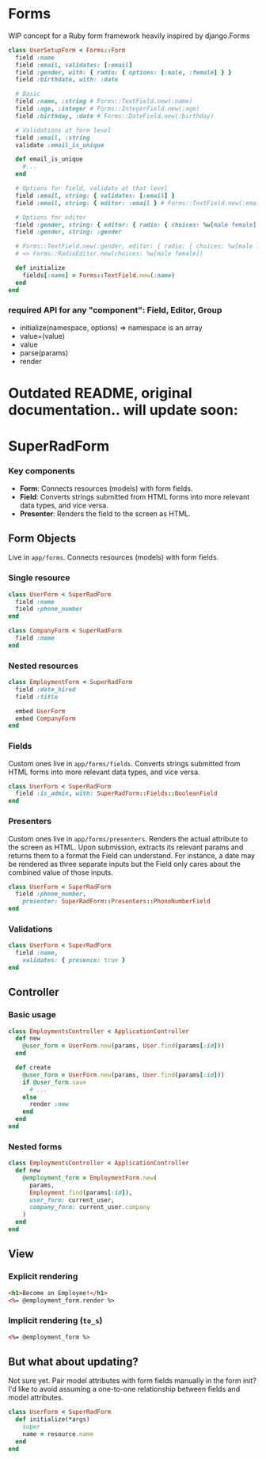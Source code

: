 # Forms

WIP concept for a Ruby form framework heavily inspired by django.Forms

```ruby
class UserSetupForm < Forms::Form
  field :name
  field :email, validates: [:email]
  field :gender, with: { radio: { options: [:male, :female] } }
  field :birthdate, with: :date

  # Basic
  field :name, :string # Forms::TextField.new(:name)
  field :age, :integer # Forms::IntegerField.new(:age)
  field :birthday, :date # Forms::DateField.new(:birthday)

  # Validations at form level
  field :email, :string
  validate :email_is_unique

  def email_is_unique
    #...
  end

  # Options for field, validate at that level
  field :email, string: { validates: [:email] }
  field :email, string: { editor: :email } # Forms::TextField.new(:email, editor: :email)

  # Options for editor
  field :gender, string: { editor: { radio: { choices: %w[male female] } } }
  field :gender, string: :gender

  # Forms::TextField.new(:gender, editor: { radio: { choices: %w[male female] } })
  # => Forms::RadioEditor.new(choices: %w[male female])

  def initialize
    fields[:name] = Forms::TextField.new(:name)
  end
end
```


### required API for any "component": Field, Editor, Group

* initialize(namespace, options) => namespace is an array
* value=(value)
* value
* parse(params)
* render


# Outdated README, original documentation.. will update soon:

# SuperRadForm

### Key components

* __Form__: Connects resources (models) with form fields.
* __Field__: Converts strings submitted from HTML forms into more
  relevant data types, and vice versa.
* __Presenter__: Renders the field to the screen as HTML.

## Form Objects

Live in `app/forms`. Connects resources (models) with form fields.

### Single resource

```ruby
class UserForm < SuperRadForm
  field :name
  field :phone_number
end

class CompanyForm < SuperRadForm
  field :name
end
```

### Nested resources

```ruby
class EmploymentForm < SuperRadForm
  field :date_hired
  field :title

  embed UserForm
  embed CompanyForm
end
```

### Fields

Custom ones live in `app/forms/fields`.
Converts strings submitted from HTML forms into more relevant data
types, and vice versa.

```ruby
class UserForm < SuperRadForm
  field :is_admin, with: SuperRadForm::Fields::BooleanField
end
```

### Presenters

Custom ones live in `app/forms/presenters`.
Renders the actual attribute to the screen as HTML. Upon submission,
extracts its relevant params and returns them to a format the Field
can understand. For instance, a date may be rendered as three separate
inputs but the Field only cares about the combined value of those inputs.

```ruby
class UserForm < SuperRadForm
  field :phone_number,
    presenter: SuperRadForm::Presenters::PhoneNumberField
end
```

### Validations

```ruby
class UserForm < SuperRadForm
  field :name,
    validates: { presence: true }
end
```

## Controller

### Basic usage

```ruby
class EmploymentsController < ApplicationController
  def new
    @user_form = UserForm.new(params, User.find(params[:id]))
  end

  def create
    @user_form = UserForm.new(params, User.find(params[:id]))
    if @user_form.save
      # ...
    else
      render :new
    end
  end
end
```

### Nested forms

```ruby
class EmploymentsController < ApplicationController
  def new
    @employment_form = EmploymentForm.new(
      params,
      Employment.find(params[:id]),
      user_form: current_user,
      company_form: current_user.company
    )
  end
end
```

## View

### Explicit rendering

```html
<h1>Become an Employee!</h1>
<%= @employment_form.render %>
```

### Implicit rendering (`to_s`)

```html
<%= @employment_form %>
```

## But what about updating?

Not sure yet. Pair model attributes with form fields manually in the
form init? I'd like to avoid assuming a one-to-one relationship between
fields and model attributes.

```ruby
class UserForm < SuperRadForm
  def initialize(*args)
    super
    name = resource.name
  end
end
```